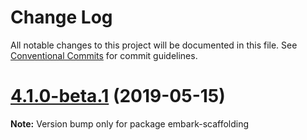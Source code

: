 # Change Log

All notable changes to this project will be documented in this file.
See [Conventional Commits](https://conventionalcommits.org) for commit guidelines.

# [4.1.0-beta.1](https://github.com/embark-framework/embark/compare/v4.1.0-beta.0...v4.1.0-beta.1) (2019-05-15)

**Note:** Version bump only for package embark-scaffolding

